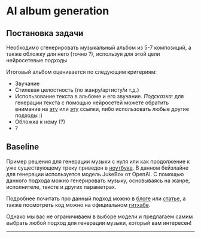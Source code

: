 # AI album generation

## Постановка задачи

Необходимо сгенерировать музыкальный альбом из 5-7 композиций, а также обложку для него (точно ?), используя для этой цели нейросетевые подходы

Итоговый альбом оценивается по следующим критериям:

* Звучание
* Стилевая целостность (по жанру/артисту/и т.д.)
* Использование текста в альбоме и его звучание. *Подсказка:* для генерации текста с помощью нейросетей можете обратить внимание на [эту](https://transformer.huggingface.co/)  или [эту](https://text-generator-gpt2-app-6q7gvhilqq-lz.a.run.app/) ссылки, либо использовать любые другие подходы :)
* Обложка к нему (?)
* ?

## Baseline

Пример решения для генерации музыки с нуля или как продолжение к уже существующему треку приведен в [ноутбуке](GenerationWithJukebox.ipynb). В данном бейзлайне для генерации используется модель JukeBox от OpenAI. С помощью данного подхода можно генерировать музыку, основываясь на жанре, исполнителе, тексте и других параметрах. 

Подробнее почитать про данный подход можно в [блоге](https://openai.com/blog/jukebox/) или [статье](https://arxiv.org/abs/2005.00341), а также посмотреть код можно на официальном [гитхабе](https://github.com/openai/jukebox/).

Однако мы вас не ограничиваем в выборе модели и предлагаем самим выбрать любой подход для генерации музыки, который вам интересен!
___



